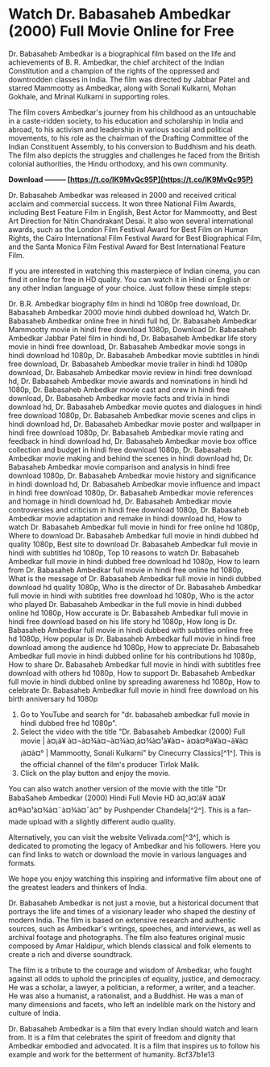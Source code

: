 
 
# Watch Dr. Babasaheb Ambedkar (2000) Full Movie Online for Free
 
Dr. Babasaheb Ambedkar is a biographical film based on the life and achievements of B. R. Ambedkar, the chief architect of the Indian Constitution and a champion of the rights of the oppressed and downtrodden classes in India. The film was directed by Jabbar Patel and starred Mammootty as Ambedkar, along with Sonali Kulkarni, Mohan Gokhale, and Mrinal Kulkarni in supporting roles.
 
The film covers Ambedkar's journey from his childhood as an untouchable in a caste-ridden society, to his education and scholarship in India and abroad, to his activism and leadership in various social and political movements, to his role as the chairman of the Drafting Committee of the Indian Constituent Assembly, to his conversion to Buddhism and his death. The film also depicts the struggles and challenges he faced from the British colonial authorities, the Hindu orthodoxy, and his own community.
 
**Download ——— [https://t.co/lK9MvQc95P](https://t.co/lK9MvQc95P)**


 
Dr. Babasaheb Ambedkar was released in 2000 and received critical acclaim and commercial success. It won three National Film Awards, including Best Feature Film in English, Best Actor for Mammootty, and Best Art Direction for Nitin Chandrakant Desai. It also won several international awards, such as the London Film Festival Award for Best Film on Human Rights, the Cairo International Film Festival Award for Best Biographical Film, and the Santa Monica Film Festival Award for Best International Feature Film.
 
If you are interested in watching this masterpiece of Indian cinema, you can find it online for free in HD quality. You can watch it in Hindi or English or any other Indian language of your choice. Just follow these simple steps:
 
Dr. B.R. Ambedkar biography film in hindi hd 1080p free download,  Dr. Babasaheb Ambedkar 2000 movie hindi dubbed download hd,  Watch Dr. Babasaheb Ambedkar online free in hindi full hd,  Dr. Babasaheb Ambedkar Mammootty movie in hindi free download 1080p,  Download Dr. Babasaheb Ambedkar Jabbar Patel film in hindi hd,  Dr. Babasaheb Ambedkar life story movie in hindi free download,  Dr. Babasaheb Ambedkar movie songs in hindi download hd 1080p,  Dr. Babasaheb Ambedkar movie subtitles in hindi free download,  Dr. Babasaheb Ambedkar movie trailer in hindi hd 1080p download,  Dr. Babasaheb Ambedkar movie review in hindi free download hd,  Dr. Babasaheb Ambedkar movie awards and nominations in hindi hd 1080p,  Dr. Babasaheb Ambedkar movie cast and crew in hindi free download,  Dr. Babasaheb Ambedkar movie facts and trivia in hindi download hd,  Dr. Babasaheb Ambedkar movie quotes and dialogues in hindi free download 1080p,  Dr. Babasaheb Ambedkar movie scenes and clips in hindi download hd,  Dr. Babasaheb Ambedkar movie poster and wallpaper in hindi free download 1080p,  Dr. Babasaheb Ambedkar movie rating and feedback in hindi download hd,  Dr. Babasaheb Ambedkar movie box office collection and budget in hindi free download 1080p,  Dr. Babasaheb Ambedkar movie making and behind the scenes in hindi download hd,  Dr. Babasaheb Ambedkar movie comparison and analysis in hindi free download 1080p,  Dr. Babasaheb Ambedkar movie history and significance in hindi download hd,  Dr. Babasaheb Ambedkar movie influence and impact in hindi free download 1080p,  Dr. Babasaheb Ambedkar movie references and homage in hindi download hd,  Dr. Babasaheb Ambedkar movie controversies and criticism in hindi free download 1080p,  Dr. Babasaheb Ambedkar movie adaptation and remake in hindi download hd,  How to watch Dr. Babasaheb Ambedkar full movie in hindi for free online hd 1080p,  Where to download Dr. Babasaheb Ambedkar full movie in hindi dubbed hd quality 1080p,  Best site to download Dr. Babasaheb Ambedkar full movie in hindi with subtitles hd 1080p,  Top 10 reasons to watch Dr. Babasaheb Ambedkar full movie in hindi dubbed free download hd 1080p,  How to learn from Dr. Babasaheb Ambedkar full movie in hindi free online hd 1080p,  What is the message of Dr. Babasaheb Ambedkar full movie in hindi dubbed download hd quality 1080p,  Who is the director of Dr. Babasaheb Ambedkar full movie in hindi with subtitles free download hd 1080p,  Who is the actor who played Dr. Babasaheb Ambedkar in the full movie in hindi dubbed online hd 1080p,  How accurate is Dr. Babasaheb Ambedkar full movie in hindi free download based on his life story hd 1080p,  How long is Dr. Babasaheb Ambedkar full movie in hindi dubbed with subtitles online free hd 1080p,  How popular is Dr. Babasaheb Ambedkar full movie in hindi free download among the audience hd 1080p,  How to appreciate Dr. Babasaheb Ambedkar full movie in hindi dubbed online for his contributions hd 1080p,  How to share Dr. Babasaheb Ambedkar full movie in hindi with subtitles free download with others hd 1080p,  How to support Dr. Babasaheb Ambedkar full movie in hindi dubbed online by spreading awareness hd 1080p,  How to celebrate Dr. Babasaheb Ambedkar full movie in hindi free download on his birth anniversary hd 1080p
 
1. Go to YouTube and search for "dr. babasaheb ambedkar full movie in hindi dubbed free hd 1080p".
2. Select the video with the title "Dr. Babasaheb Ambedkar (2000) Full movie | à¤¡à¥ à¤¬à¤¾à¤¬à¤¾à¤¸à¤¾à¤¹à¥à¤¬ à¤à¤®à¥à¤¬à¥à¤¡à¤à¤° | Mammootty, Sonali Kulkarni" by Cinecurry Classics[^1^]. This is the official channel of the film's producer Tirlok Malik.
3. Click on the play button and enjoy the movie.

You can also watch another version of the movie with the title "Dr BabaSaheb Ambedkar (2000) Hindi Full Movie HD à¤¸à¤¦à¥ à¤à¥ à¤®à¤¹à¤¾à¤¨à¤¾à¤¯à¤" by Pushpender Chandela[^2^]. This is a fan-made upload with a slightly different audio quality.
 
Alternatively, you can visit the website Velivada.com[^3^], which is dedicated to promoting the legacy of Ambedkar and his followers. Here you can find links to watch or download the movie in various languages and formats.
 
We hope you enjoy watching this inspiring and informative film about one of the greatest leaders and thinkers of India.
  
Dr. Babasaheb Ambedkar is not just a movie, but a historical document that portrays the life and times of a visionary leader who shaped the destiny of modern India. The film is based on extensive research and authentic sources, such as Ambedkar's writings, speeches, and interviews, as well as archival footage and photographs. The film also features original music composed by Amar Haldipur, which blends classical and folk elements to create a rich and diverse soundtrack.
 
The film is a tribute to the courage and wisdom of Ambedkar, who fought against all odds to uphold the principles of equality, justice, and democracy. He was a scholar, a lawyer, a politician, a reformer, a writer, and a teacher. He was also a humanist, a rationalist, and a Buddhist. He was a man of many dimensions and facets, who left an indelible mark on the history and culture of India.
 
Dr. Babasaheb Ambedkar is a film that every Indian should watch and learn from. It is a film that celebrates the spirit of freedom and dignity that Ambedkar embodied and advocated. It is a film that inspires us to follow his example and work for the betterment of humanity.
 8cf37b1e13
 

